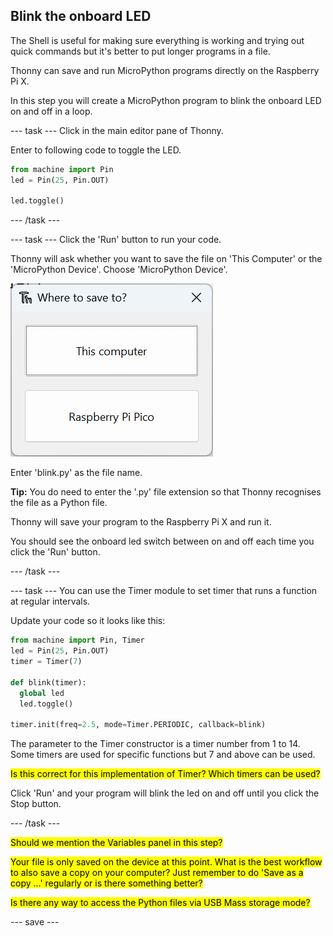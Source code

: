 ## Blink the onboard LED

The Shell is useful for making sure everything is working and trying out quick commands but it's better to put longer programs in a file. 

Thonny can save and run MicroPython programs directly on the Raspberry Pi X.

In this step you will create a MicroPython program to blink the onboard LED on and off in a loop. 

--- task ---
Click in the main editor pane of Thonny. 

Enter to following code to toggle the LED. 

``` python
from machine import Pin
led = Pin(25, Pin.OUT)

led.toggle()
```

--- /task ---

--- task ---
Click the 'Run' button to run your code. 

Thonny will ask whether you want to save the file on 'This Computer' or the 'MicroPython Device'. Choose 'MicroPython Device'.

![an image](images/save-on-device.png)

Enter 'blink.py' as the file name. 

**Tip:** You do need to enter the '.py' file extension so that Thonny recognises the file as a Python file. 

Thonny will save your program to the Raspberry Pi X and run it. 

You should see the onboard led switch between on and off each time you click the 'Run' button.

--- /task ---

--- task ---
You can use the Timer module to set timer that runs a function at regular intervals. 

Update your code so it looks like this:

``` python
from machine import Pin, Timer
led = Pin(25, Pin.OUT)
timer = Timer(7)

def blink(timer):
  global led
  led.toggle()

timer.init(freq=2.5, mode=Timer.PERIODIC, callback=blink)
```

The parameter to the Timer constructor is a timer number from 1 to 14. Some timers are used for specific functions but 7 and above can be used. 

<mark>Is this correct for this implementation of Timer? Which timers can be used?</mark>

Click 'Run' and your program will blink the led on and off until you click the Stop button. 

--- /task ---

<mark>Should we mention the Variables panel in this step?</mark>

<mark>Your file is only saved on the device at this point. What is the best workflow to also save a copy on your computer? Just remember to do 'Save as a copy ...' regularly or is there something better?</mark>

<mark>Is there any way to access the Python files via USB Mass storage mode?</mark>

--- save ---
